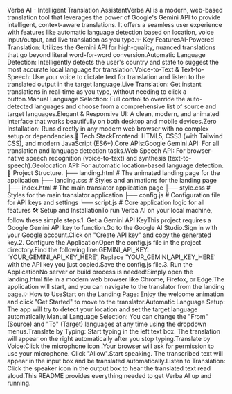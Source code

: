Verba AI - Intelligent Translation AssistantVerba AI is a modern, web-based translation tool that leverages the power of Google's Gemini API to provide intelligent, context-aware translations. It offers a seamless user experience with features like automatic language detection based on location, voice input/output, and live translation as you type.✨ Key FeaturesAI-Powered Translation: Utilizes the Gemini API for high-quality, nuanced translations that go beyond literal word-for-word conversion.Automatic Language Detection: Intelligently detects the user's country and state to suggest the most accurate local language for translation.Voice-to-Text & Text-to-Speech: Use your voice to dictate text for translation and listen to the translated output in the target language.Live Translation: Get instant translations in real-time as you type, without needing to click a button.Manual Language Selection: Full control to override the auto-detected languages and choose from a comprehensive list of source and target languages.Elegant & Responsive UI: A clean, modern, and animated interface that works beautifully on both desktop and mobile devices.Zero Installation: Runs directly in any modern web browser with no complex setup or dependencies.🚀 Tech StackFrontend: HTML5, CSS3 (with Tailwind CSS), and modern JavaScript (ES6+).Core APIs:Google Gemini API: For all translation and language detection tasks.Web Speech API: For browser-native speech recognition (voice-to-text) and synthesis (text-to-speech).Geolocation API: For automatic location-based language detection.📁 Project Structure.
├── landing.html         # The animated landing page for the application
├── landing.css          # Styles and animations for the landing page
├── index.html           # The main translator application page
├── style.css            # Styles for the main translator application
├── config.js            # Configuration file for API keys and settings
└── script.js            # Core application logic for all features
🛠️ Setup and InstallationTo run Verba AI on your local machine, follow these simple steps.1. Get a Gemini API KeyThis project requires a Google Gemini API key to function.Go to the Google AI Studio.Sign in with your Google account.Click on "Create API key" and copy the generated key.2. Configure the ApplicationOpen the config.js file in the project directory.Find the following line:GEMINI_API_KEY: 'YOUR_GEMINI_API_KEY_HERE',
Replace 'YOUR_GEMINI_API_KEY_HERE' with the API key you just copied.Save the config.js file.3. Run the ApplicationNo server or build process is needed!Simply open the landing.html file in a modern web browser like Chrome, Firefox, or Edge.The application will start, and you can navigate to the translator from the landing page.💡 How to UseStart on the Landing Page: Enjoy the welcome animation and click "Get Started" to move to the translator.Automatic Language Setup: The app will try to detect your location and set the target language automatically.Manual Language Selection: You can change the "From" (Source) and "To" (Target) languages at any time using the dropdown menus.Translate by Typing: Start typing in the left text box. The translation will appear on the right automatically after you stop typing.Translate by Voice:Click the microphone icon <i class="fas fa-microphone"></i>.Your browser will ask for permission to use your microphone. Click "Allow".Start speaking. The transcribed text will appear in the input box and be translated automatically.Listen to Translation: Click the speaker icon <i class="fas fa-volume-up"></i> in the output box to hear the translated text read aloud.This README provides everything needed to get Verba AI up and running.